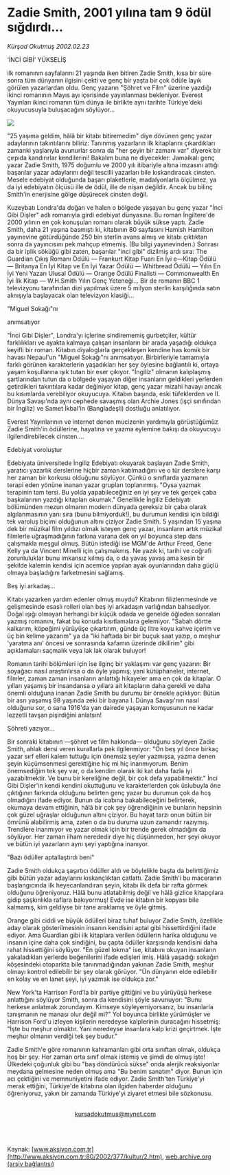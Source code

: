 # Zadie Smith, 2001 yılına tam 9 ödül sığdırdı...

*Kürşad Okutmuş 2002.02.23*

<div>
 <p class="baslik">
  ‘İNCİ GİBİ’ YÜKSELİŞ
 </p>
 <p class="spot">
  ilk romanının sayfalarını 21 yaşında iken bitiren Zadie Smith, kısa bir süre sonra tüm dünyanın ilgisini çekti ve genç bir yaşta bir çok ödüle layık görülen yazarlardan oldu. Genç yazarın "Şöhret ve Film" üzerine yazdığı ikinci romanının Mayıs ayı içerisinde yayınlanması bekleniyor. Everest Yayınları ikinci romanın tüm dünya ile birlikte aynı tarihte Türkiye'deki okuyucusuyla buluşacağını söylüyor...
 </p>
 <p class="metin">
 </p>
 <img border="0" src="/web/20020414044927im_/http://www.aksiyon.com.tr/2002/377/resimler/inci.jpg"/>
 <p class="metin">
  "25 yaşıma geldim, hâlâ bir kitabı bitiremedim" diye dövünen genç yazar adaylarının takıntılarını biliriz: Tanınmış yazarların ilk kitaplarını çıkardıkları zamanki yaşlarıyla avunurlar sonra da "her şeyin bir zamanı var" diyerek bir çırpıda kandırırlar kendilerini! Bakalım buna ne diyecekler: Jamaikalı genç yazar Zadie Smith, 1975 doğumlu ve 2000 yılı itibariyle altına imzasını attığı başarılar yazar adaylarını değil tescilli yazarları bile kıskandıracak cinsten. Mesele edebiyat olduğunda başarı plaketlerle, madalyonlarla ölçülmez, ya da iyi edebiyatın ölçüsü ille de ödül, ille de nişan değildir. Ancak bu bilinç Smith'in enerjisine gölge düşürecek cinsten değil.
 </p>
 <p class="metin">
  Kuzeybatı Londra'da doğan ve halen o bölgede yaşayan bu genç yazar "İnci Gibi Dişler" adlı romanıyla girdi edebiyat dünyasına. Bu roman İngiltere'de 2000 yılının en çok konuşulan romanı olarak büyük sükse yaptı. Zadie Smith, daha 21 yaşına basmıştı ki, kitabının 80 sayfasını Hamish Hamilton yayınevine götürdüğünde 250 bin sterlin avans almış ve kitabı çıktıktan sonra da yayıncısını pek mahçup etmemiş. (Bu bilgi yayınevinden.) Sonrası da bir iplik söküğü gibi zaten, başarılar "inci gibi" dizilmiş ardı sıra: The Guardian Çıkış Romanı Ödülü — Frankurt Kitap Fuarı En İyi e—Kitap Ödülü — Britanya En İyi Kitap ve En İyi Yazar Ödülü — Whitbread Ödülü — Yılın En İyi Yeni Yazarı Ulusal Ödülü — Orange Ödülü Finalisti — Commonwealth En İyi İlk Kitap — W.H.Smith Yılın Genç Yeteneği... Bir de romanın BBC 1 televizyonu tarafından dizi yapılmak üzere 5 milyon sterlin karşılığında satın alınışıyla başlayacak olan televizyon klasiği...
 </p>
 <p class="metin">
  "Miguel Sokağı"nı
 </p>
 <p class="metin">
  anımsatıyor
 </p>
 <p class="metin">
  "İnci Gibi Dişler", Londra'yı içlerine sindirememiş gurbetçiler, kültür farklılıkları ve ayakta kalmaya çalışan insanların bir arada yaşadığı oldukça keyifli bir roman. Kitabın diyaloglarla gerçekleşen kendine has komik bir havası Nepaul'un "Miguel Sokağı"nı anımsatıyor. Birbirleriyle tamamıyla farklı görünen karakterlerin yaşadıkları her şey öylesine bağlantılı ki, ortaya yaşam koşullarına ışık tutan bir eser çıkıyor. "İngiliz" olmanın kalıplaşmış şartlarından tutun da o bölgede yaşayan diğer insanların geldikleri yerlerden getirdikleri takıntılara kadar değiniyor kitap, genç yazar mizahi havayı ancak bu kısımlarda verebiliyor okuyucuya. Kitabın başında, eski tüfeklerden ve II. Dünya Savaşı'nda aynı cephede savaşmış olan Archie Jones (işçi sınıfından bir İngiliz) ve Samet İkbal'in (Bangladeşli) dostluğu anlatılıyor.
 </p>
 <p class="metin">
  Everest Yayınlarının ve internet denen mucizenin yardımıyla görüştüğümüz Zadie Smith'in ödüllerine, hayatına ve yazma eylemine bakışı da okuyucuyu ilgilendirebilecek cinsten....
 </p>
 <p class="metin">
  Edebiyat voroluştur
 </p>
 <p class="metin">
  Edebiyata üniversitede İngiliz Edebiyatı okuyarak başlayan Zadie Smith, yaratıcı yazarlık derslerine hiçbir zaman katılmadığını ve o tür derslere karşı her zaman bir korkusu olduğunu söylüyor. Çünkü o sınıflarda yazmanın terapi eden yönüne inanan yazar grupları toplanırmış. "Oysa yazmak terapinin tam tersi. Bu yolda yapabileceğiniz en iyi şey ve tek gerçek çaba başkalarının yazdığı kitapları okumak." Genellikle İngiliz Edebiyatı bölümünden mezun olmanın modern dünyada gereksiz bir çaba olarak algılanmasının yanı sıra (bunu bilmiyorduk!), bu durumun kendisi için bildiği tek varoluş biçimi olduğunun altını çiziyor Zadie Smith. 5 yaşından 15 yaşına dek bir müzikal film yıldızı olmak isteyen genç yazar, insanların artık müzikal filmlerle uğraşmadığının farkına varana dek on yıl boyunca step dans çalışmakla meşgul olmuş. Bütün istediği ise MGM'de Arthur Freed, Gene Kelly ya da Vincent Minelli için çalışmakmış. Ne yazık ki, tarihi ve coğrafi zorunluluklar bunu imkansız kılmış da, o da yavaş yavaş ama kesin bir şekilde kalemin kendisi için acemice yapılan ayak oyunlarından daha güçlü olmaya başladığını farketmesini sağlamış.
 </p>
 <p class="metin">
  Beş iyi arkadaş...
 </p>
 <p class="metin">
  Kitabı yazarken yardım edenler olmuş muydu? Kitabının filizlenmesinde ve gelişmesinde esaslı rolleri olan beş iyi arkadaşın varlığından bahsediyor. Doğal ışığı olmayan herhangi bir küçük odada ve genelde öğleden sonraları yazmış romanını, fakat bu konuda kısıtlamalara gelemiyor. "Sabah dörtte kalkarım, köpeğimi yürüyüşe çıkartırım, günde üç litre koyu kahve içerim ve üç bin kelime yazarım" ya da "iki haftada bir bir buçuk saat yazıp, o meşhur 'yaratma anı' öncesi ve sonrasında kafamın üzerinde dikilirim" gibi açıklamaları saçmalık veya lak lak olarak buluyor!
 </p>
 <p class="metin">
  Romanın tarihi bölümleri için ise ilginç bir yaklaşımı var genç yazarın: Bir soyağacı nasıl araştırılırsa o da öyle yapmış; yani kütüphaneler, internet, filmler, zaman zaman insanların anlattığı hikayeler ama en çok da kitaplar. O yılları yaşamış bir insandansa o yıllara ait kitapların daha gerekli ve daha önemli olduğuna inanan Zadie Smith bu durumu bir örnekle açıklıyor: Bütün bir asrı yaşamış 98 yaşında zeki bir bayana I. Dünya Savaşı'nın nasıl olduğunu sor, o sana 1916'da yan dairede yaşayan komşusunun ne kadar lezzetli tavşan pişirdiğini anlatsın!
 </p>
 <p class="metin">
  Şöhreti yazıyor...
 </p>
 <p class="metin">
  Bir sonraki kitabının —şöhret ve film hakkında— olduğunu söyleyen Zadie Smith, ahlak dersi veren kurallarla pek ilgilenmiyor: "On beş yıl önce birkaç yazar sırf elleri kalem tuttuğu için önemsiz şeyler yazmışsa, yazma denen şeyin küçümsenmesi gerektiğine hiç mi hiç inanmıyorum. Benim önemsediğim tek şey var, o da kendim olarak iki kat daha fazla iyi yazabilmektir. Ve bunu bir kereliğine değil, bir çok defa yapabilmektir." İnci Gibi Dişler'in kendi kendini okuttuğunu ve karakterlerden çok üslubuyla öne  çıktığının farkında olduğunu belirten genç yazar bu durumun çok da hoş olmadığını ifade ediyor. Bunun da icabına bakabileceğini belirterek, okumaya devam ettiğinin, hâlâ bir çok şey öğrendiğinin ve bunların hepsinin çok güzel uğraşlar olduğunun altını çiziyor. Bu hayat tarzı onun bütün bir ömrünü alabilirmiş ama, zaten o da bu duruma uzun zamandır razıymış. Trendlere inanmıyor ve yazar olmak için bir trende gerek olmadığını da söylüyor. Her zaman ilham nerededir diye hiç düşünmeden, her şeyi okuyor ve bütün iyi yazarların aynı şeyi yaptığına inanıyor.
 </p>
 <p class="metin">
  "Bazı ödüller aptallaştırdı beni"
 </p>
 <p class="metin">
  Zadie Smith oldukça şaşırtıcı ödüller aldı ve böylelikle başta da belirttiğimiz gibi bütün yazar adaylarını kıskançlıktan çatlattı. Zadie Smith'i bu maceranın başlangıcında ilk heyecanlandıran şeyin, kitabı ilk defa bir rafta görmek olduğunu öğreniyoruz. Hâlâ bunu atlatabilmiş değil ve hâlâ gizlice kitapçılara gidip şaşkınlıkla raflara bakıyormuş! Evde ise kitabın bir kopyası bile kalmamış, kim geldiyse bir tane araklamış ve öyle gitmiş.
 </p>
 <p class="metin">
  Orange gibi ciddi ve büyük ödülleri biraz tuhaf buluyor Zadie Smith, özellikle aday olarak gösterilmesinin insanın kendisini aptal gibi hissettirdiğini ifade ediyor. Ama Guardian gibi ilk kitaplara verilen ödüllerin harika olduğunu ve insanın içine daha çok sindiğini, bu çapta ödüller karşısında kendisini daha rahat hissettiğini söylüyor. "En güzel lokma" ise, kitabını okuyan insanların yakaladıkları yerlerde beğenilerini ifade edişleri imiş. Hâlâ yaşadığı sokağın köşesindeki otoparkta bile tanınmadığından yakınan Zadie Smith, meşhur olmayı kontrol edilebilir bir şey olarak görüyor. "Ün dünyanın elde edilebilir en kolay ve en lanet şeyi, iyi yazmak ise oldukça zor."
 </p>
 <p class="metin">
  New York'ta Harrison Ford'la bir partiye gittiğini ve bu yürüyüşü herkese anlattığını söylüyor Smith, sonra da kendisini şöyle savunuyor: "Bunu herkese anlatmak zorundayım. Kimseye söyleyemiyorsanız, bu insanlarla tanışmanın ne manası olur değil mi?" Yol boyunca birlikte yürümüşler ve Harrison Ford'u izleyen kişilerin neredeyse kalplerinin duracağını hissetmiş: "İşte bu meşhur olmaktır. Yani neredeyse insanlara kalp krizi geçirtmek. İşte meşhur olmanın verdiği tek şey budur."
 </p>
 <p class="metin">
  Zadie Smith'e göre romanının kahramanları gibi orta sınıftan olmak, oldukça hoş bir şey. Her zaman orta sınıf olmak istemiş ve şimdi de olmuş işte! Ülkedeki çoğunluk gibi bu "baş döndürücü sükse" onda alerjik reaksiyonlar meydana gelmesine neden olmuş ama "Bu benim sanatım" diyor. Bunun için acı çektiğini ve memnuniyetini ifade ediyor. Zadie Smith'ten Türkiye'yi merak ettiğini, Türkiye'de kitabına olan ilgiden haberdar olduğunu öğreniyoruz, yakın bir zamanda  Türkiye'yi ziyaret etmesi bile sözkonusu.
 </p>
 <br/>
 <center>
  <a class="anaorta" href="http://web.archive.org/web/20020414044927/mailto:kursadokutmus@mynet.com">
   kursadokutmus@mynet.com
  </a>
 </center>
 <br/>
 <br/>
 <br/>
</div>

Kaynak: [www.aksiyon.com.tr](http://www.aksiyon.com.tr:80/2002/377/kultur/2.htm), [web.archive.org (arşiv bağlantısı)](http://web.archive.org/web/20020414044927/http://www.aksiyon.com.tr:80/2002/377/kultur/2.htm)

